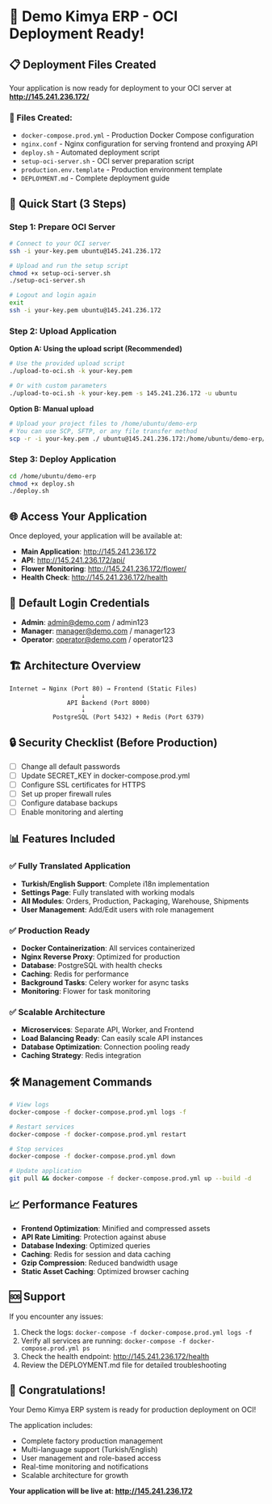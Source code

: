 # 🚀 Demo Kimya ERP - OCI Deployment Ready!

## 📋 Deployment Files Created

Your application is now ready for deployment to your OCI server at **http://145.241.236.172/**

### 🔧 Files Created:
- `docker-compose.prod.yml` - Production Docker Compose configuration
- `nginx.conf` - Nginx configuration for serving frontend and proxying API
- `deploy.sh` - Automated deployment script
- `setup-oci-server.sh` - OCI server preparation script
- `production.env.template` - Production environment template
- `DEPLOYMENT.md` - Complete deployment guide

## 🎯 Quick Start (3 Steps)

### Step 1: Prepare OCI Server
```bash
# Connect to your OCI server
ssh -i your-key.pem ubuntu@145.241.236.172

# Upload and run the setup script
chmod +x setup-oci-server.sh
./setup-oci-server.sh

# Logout and login again
exit
ssh -i your-key.pem ubuntu@145.241.236.172
```

### Step 2: Upload Application

**Option A: Using the upload script (Recommended)**
```bash
# Use the provided upload script
./upload-to-oci.sh -k your-key.pem

# Or with custom parameters
./upload-to-oci.sh -k your-key.pem -s 145.241.236.172 -u ubuntu
```

**Option B: Manual upload**
```bash
# Upload your project files to /home/ubuntu/demo-erp
# You can use SCP, SFTP, or any file transfer method
scp -r -i your-key.pem ./ ubuntu@145.241.236.172:/home/ubuntu/demo-erp/
```

### Step 3: Deploy Application
```bash
cd /home/ubuntu/demo-erp
chmod +x deploy.sh
./deploy.sh
```

## 🌐 Access Your Application

Once deployed, your application will be available at:

- **Main Application**: http://145.241.236.172
- **API**: http://145.241.236.172/api/
- **Flower Monitoring**: http://145.241.236.172/flower/
- **Health Check**: http://145.241.236.172/health

## 🔐 Default Login Credentials

- **Admin**: admin@demo.com / admin123
- **Manager**: manager@demo.com / manager123
- **Operator**: operator@demo.com / operator123

## 🏗️ Architecture Overview

```
Internet → Nginx (Port 80) → Frontend (Static Files)
                    ↓
                API Backend (Port 8000)
                    ↓
            PostgreSQL (Port 5432) + Redis (Port 6379)
```

## 🔒 Security Checklist (Before Production)

- [ ] Change all default passwords
- [ ] Update SECRET_KEY in docker-compose.prod.yml
- [ ] Configure SSL certificates for HTTPS
- [ ] Set up proper firewall rules
- [ ] Configure database backups
- [ ] Enable monitoring and alerting

## 📊 Features Included

### ✅ Fully Translated Application
- **Turkish/English Support**: Complete i18n implementation
- **Settings Page**: Fully translated with working modals
- **All Modules**: Orders, Production, Packaging, Warehouse, Shipments
- **User Management**: Add/Edit users with role management

### ✅ Production Ready
- **Docker Containerization**: All services containerized
- **Nginx Reverse Proxy**: Optimized for production
- **Database**: PostgreSQL with health checks
- **Caching**: Redis for performance
- **Background Tasks**: Celery worker for async tasks
- **Monitoring**: Flower for task monitoring

### ✅ Scalable Architecture
- **Microservices**: Separate API, Worker, and Frontend
- **Load Balancing Ready**: Can easily scale API instances
- **Database Optimization**: Connection pooling ready
- **Caching Strategy**: Redis integration

## 🛠️ Management Commands

```bash
# View logs
docker-compose -f docker-compose.prod.yml logs -f

# Restart services
docker-compose -f docker-compose.prod.yml restart

# Stop services
docker-compose -f docker-compose.prod.yml down

# Update application
git pull && docker-compose -f docker-compose.prod.yml up --build -d
```

## 📈 Performance Features

- **Frontend Optimization**: Minified and compressed assets
- **API Rate Limiting**: Protection against abuse
- **Database Indexing**: Optimized queries
- **Caching**: Redis for session and data caching
- **Gzip Compression**: Reduced bandwidth usage
- **Static Asset Caching**: Optimized browser caching

## 🆘 Support

If you encounter any issues:

1. Check the logs: `docker-compose -f docker-compose.prod.yml logs -f`
2. Verify all services are running: `docker-compose -f docker-compose.prod.yml ps`
3. Check the health endpoint: http://145.241.236.172/health
4. Review the DEPLOYMENT.md file for detailed troubleshooting

## 🎉 Congratulations!

Your Demo Kimya ERP system is ready for production deployment on OCI!

The application includes:
- Complete factory production management
- Multi-language support (Turkish/English)
- User management and role-based access
- Real-time monitoring and notifications
- Scalable architecture for growth

**Your application will be live at: http://145.241.236.172**
